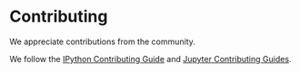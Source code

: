 Contributing
============

We appreciate contributions from the community.

We follow the [IPython Contributing Guide](https://github.com/ipython/ipython/blob/master/CONTRIBUTING.md)
and [Jupyter Contributing Guides](https://jupyter.readthedocs.io/en/latest/contributor/content-contributor.html).
